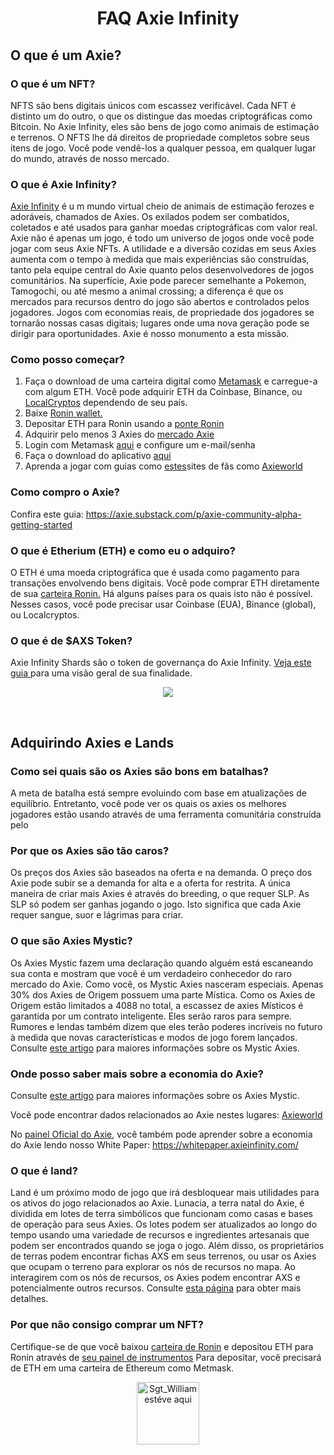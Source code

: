 <h1 style='text-align:center'>FAQ Axie Infinity</h1>


<h2>O que é um Axie?</h2>


<h3>O que é um NFT?</h3>


<p>NFTS são bens digitais únicos com escassez verificável. Cada NFT é distinto um do outro, o que os distingue das moedas criptográficas como Bitcoin. No Axie Infinity, eles são bens de jogo como animais de estimação e terrenos. O NFTS lhe dá direitos de propriedade completos sobre seus itens de jogo. Você pode vendê-los a qualquer pessoa, em qualquer lugar do mundo, através de nosso mercado.</p>

<h3>
O que é Axie Infinity?
</h3>

<p>
<a href="https://axieinfinity.com/">Axie Infinity</a> é u m mundo virtual cheio de animais de estimação ferozes e adoráveis, chamados de Axies. Os exilados podem ser combatidos, coletados e até usados para ganhar moedas criptográficas com valor real. Axie não é apenas um jogo, é todo um universo de jogos onde você pode jogar com seus Axie NFTs. A utilidade e a diversão cozidas em seus Axies aumenta com o tempo à medida que mais experiências são construídas, tanto pela equipe central do Axie quanto pelos desenvolvedores de jogos comunitários.
Na superfície, Axie pode parecer semelhante a Pokemon, Tamogochi, ou até mesmo a animal crossing; a diferença é que os mercados para recursos dentro do jogo são abertos e controlados pelos jogadores. Jogos com economias reais, de propriedade dos jogadores se tornarão nossas casas digitais; lugares onde uma nova geração pode se dirigir para oportunidades. Axie é nosso monumento a esta missão.
</p>

<h3><b>Como posso começar?</b></h3>
<ol>
<li>Faça o download de uma carteira digital como <a href="https://metamask.io/">Metamask</a> e carregue-a com algum ETH. Você pode adquirir ETH da Coinbase, Binance, ou <a href="https://localcryptos.com/">LocalCryptos</a> dependendo de seu país.</li>
<li>Baixe <a href="https://chrome.google.com/webstore/detail/ronin-wallet/fnjhmkhhmkbjkkabndcnnogagogbneec">Ronin wallet.</a></li>
<li>Depositar ETH para Ronin usando a <a href="https://bridge.axieinfinity.com/">ponte Ronin</a></li>
<li>Adquirir pelo menos 3 Axies do <a href="https://marketplace.axieinfinity.com/">mercado Axie</a></li>
<li>Login com Metamask <a href="https://marketplace.axieinfinity.com/profile/dashboard">aqui</a> e configure um e-mail/senha</li>
<li>Faça o download do aplicativo <a href="https://axieinfinity.com/community-alpha">aqui</a></li>
<li>Aprenda a jogar com guias como <a href="https://axie.substack.com/p/axie-infinity-community-alpha-guide">estes</a>sites de fãs como <a href="https://www.axieworld.com/en">Axieworld</a></li>
</ol>
<h3>Como compro o Axie?</h3>
<p>Confira este guia: <a href="https://axie.substack.com/p/axie-community-alpha-getting-started">https://axie.substack.com/p/axie-community-alpha-getting-started</a></p>

<h3>O que é Etherium (ETH) e como eu o adquiro?</h3>

<p>O ETH é uma moeda criptográfica que é usada como pagamento para transações envolvendo bens digitais.
  Você pode comprar ETH diretamente de sua <a href="https://axie.substack.com/p/ramp">carteira Ronin.</a> Há alguns países para os quais isto não é possível. Nesses casos, você pode precisar usar Coinbase (EUA), Binance (global), ou Localcryptos.
</p>

<h3>O que é de $AXS Token?</h3>
<p>Axie Infinity Shards são o token de governança do Axie Infinity. <a href="https://whitepaper.axieinfinity.com/">Veja este guia </a>para uma visão geral de sua finalidade. 
</p>

<p style="text-align:center">
  <img src="https://cdn.substack.com/image/fetch/f_auto,q_auto:good,fl_progressive:steep/https%3A%2F%2Fbucketeer-e05bbc84-baa3-437e-9518-adb32be77984.s3.amazonaws.com%2Fpublic%2Fimages%2Fca41c683-834e-4235-a354-9e0380816378_102x128.png" />
</p>
&nbsp;

<h2>Adquirindo Axies e Lands</h2>
<h3>Como sei quais são os Axies são bons em batalhas?</h3>
<p>A meta de batalha está sempre evoluindo com base em atualizações de equilíbrio. Entretanto, você pode ver os quais os axies os melhores jogadores estão usando através de uma ferramenta comunitária construída pelo <a href="https://axie.zone/leaderboard"></a></p>

<h3>Por que os Axies são tão caros?</h3>
<p>
  Os preços dos Axies são baseados na oferta e na demanda. O preço dos Axie pode subir se a demanda for alta e a oferta for restrita. A única maneira de criar mais Axies é através do breeding, o que requer SLP. As SLP só podem ser ganhas jogando o jogo. Isto significa que cada Axie requer sangue, suor e lágrimas para criar.
</p>

<h3>O que são Axies Mystic?</h3>
<p>
  Os Axies Mystic fazem uma declaração quando alguém está escaneando sua conta e mostram que você é um verdadeiro conhecedor do raro mercado do Axie. Como você, os Mystic Axies nasceram especiais. Apenas 30% dos Axies de Origem possuem uma parte Mística.
  Como os Axies de Origem estão limitados a 4088 no total, a escassez de axies Místicos é garantida por um contrato inteligente. Eles serão raros para sempre.
  Rumores e lendas também dizem que eles terão poderes incríveis no futuro à medida que novas características e modos de jogo forem lançados. Consulte <a href="https://medium.com/axie-infinity/mystic-axies-jewels-for-adigital-age-4dd1b599ca61">este artigo</a> para maiores informações sobre os Mystic Axies.
</p>

<h3>Onde posso saber mais sobre a economia do Axie?</h3>

<p>Consulte <a href="https://medium.com/axie-infinity/mystic-axies-jewels-for-adigital-age-4dd1b599ca61">este artigo</a> para maiores informações sobre os Axies Mystic.</p>
<p>Você pode encontrar dados relacionados ao Axie nestes lugares: <a href="https://www.axieworld.com/en/economics/charts">Axieworld</a></p>
<p>No <a href="https://marketplace.axieinfinity.com/">painel Oficial do Axie</a>, você também pode aprender sobre a economia do Axie lendo nosso White Paper: <a href="https://whitepaper.axieinfinity.com/">https://whitepaper.axieinfinity.com/</a> </p>

<h3>O que é land?</h3>
<p>Land é um próximo modo de jogo que irá desbloquear mais utilidades para os ativos do jogo relacionados ao Axie. Lunacia, a terra natal do Axie, é dividida em lotes de terra simbólicos que funcionam como casas e bases de operação para seus Axies. Os lotes podem ser atualizados ao longo do tempo usando uma variedade de recursos e ingredientes artesanais que podem ser encontrados quando se joga o jogo. Além disso, os proprietários de terras podem encontrar fichas AXS em seus terrenos, ou usar os Axies que ocupam o terreno para explorar os nós de recursos no mapa. Ao interagirem com os nós de recursos, os Axies podem encontrar AXS e potencialmente outros recursos. Consulte <a href="https://whitepaper.axieinfinity.com/gameplay/land">esta página</a> para obter mais detalhes. </p>

<h3>Por que não consigo comprar um NFT?</h3>
<p>Certifique-se de que você baixou <a href="https://chrome.google.com/webstore/detail/ronin-wallet/fnjhmkhhmkbjkkabndcnnogagogbneec">carteira de Ronin</a> e depositou ETH para Ronin através de <a href="https://marketplace.axieinfinity.com/profile/dashboard">seu painel de instrumentos</a> Para depositar, você precisará de ETH em uma carteira de Ethereum como Metmask.</p>

<p style="text-align:center"><img src="https://cdn.discordapp.com/attachments/847588085356560434/861246147967582249/Design_sem_nome_4.png" alt="Sgt_William estéve aqui" style="width:100px;"></p>
